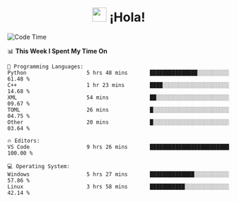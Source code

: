 <div align="center"><h1><img src="https://github.com/blackcater/blackcater/raw/main/images/Hi.gif" height="32"/> ¡Hola!</h1>
</div>

<!--START_SECTION:waka-->
![Code Time](http://img.shields.io/badge/Code%20Time-649%20hrs%204%20mins-blue)

📊 **This Week I Spent My Time On** 

```text
💬 Programming Languages: 
Python                   5 hrs 48 mins       ███████████████░░░░░░░░░░   61.48 % 
C++                      1 hr 23 mins        ████░░░░░░░░░░░░░░░░░░░░░   14.68 % 
XML                      54 mins             ██░░░░░░░░░░░░░░░░░░░░░░░   09.67 % 
TOML                     26 mins             █░░░░░░░░░░░░░░░░░░░░░░░░   04.75 % 
Other                    20 mins             █░░░░░░░░░░░░░░░░░░░░░░░░   03.64 % 

🔥 Editors: 
VS Code                  9 hrs 26 mins       █████████████████████████   100.00 % 

💻 Operating System: 
Windows                  5 hrs 27 mins       ██████████████░░░░░░░░░░░   57.86 % 
Linux                    3 hrs 58 mins       ███████████░░░░░░░░░░░░░░   42.14 % 
```


<!--END_SECTION:waka-->